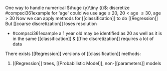 One way to handle numerical $\huge {y}\tiny {i}$: discretize
#compsci361example for 'age' could we use age $\leq$ 20, 20 $<$ age $\leq 30$, age $>$ 30
Now we can apply methods for [[classification]] to do [[Regression]]
But [[coarse discretization]] loses resolution
- #compsci361example a 1 year old may be identified as 20 as well as it is in the same [[classification]]
& [[fine discretization]] requires a lot of data

There exists [[Regression]] versions of [[classification]] methods:
1. [[Regression]] trees, [[Probabilistic Model]], non-[[parameters]] models